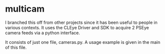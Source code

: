 # multicam

I branched this off from other projects since it has been useful to people in various contexts. It uses the CLEye Driver and SDK to acquire 2 PSEye camera feeds via a python interface.

It consists of just one file, cameras.py. A usage example is given in the main of this file.
